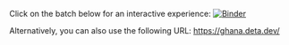 Click on the batch below for an interactive experience: 
[![Binder](https://mybinder.org/badge_logo.svg)](https://mybinder.org/v2/gh/gloriamacia/ghana/HEAD?urlpath=voila%2Frender%2Fmap.ipynb)

Alternatively, you can also use the following URL: https://ghana.deta.dev/